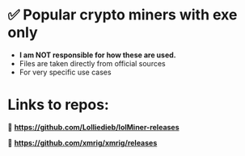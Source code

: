 # ✅ Popular crypto miners with exe only 

- **I am NOT responsible for how these are used.**
- Files are taken directly from official sources
- For very specific use cases

# Links to repos:
🔗 **https://github.com/Lolliedieb/lolMiner-releases**

🔗 **https://github.com/xmrig/xmrig/releases**

